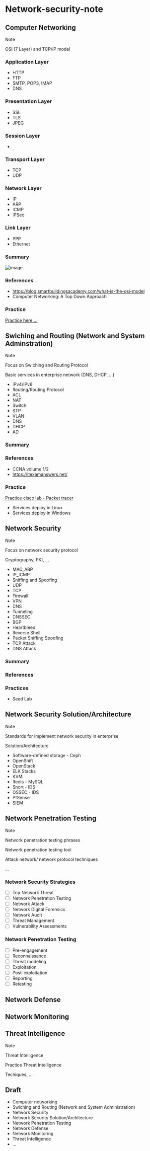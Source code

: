 # Network-security-note

## Computer Networking

> [!NOTE]
>
> OSI (7 Layer) and TCP/IP model

### Application Layer
* HTTP
* FTP
* SMTP, POP3, IMAP
* DNS

### Presentation Layer
* SSL
* TLS
* JPEG
### Session Layer
* 

### Transport Layer
* TCP
* UDP
### Network Layer
* IP
* ARP
* ICMP
* IPSec
### Link Layer
* PPP
* Ethernet

### Summary

![image](https://github.com/user-attachments/assets/22447b4b-55e6-405b-932b-44f0c2ab2837)

### References 
* https://blog.smartbuildingsacademy.com/what-is-the-osi-model
* Computer Networking: A Top Down Approach
### Practice
[Practice here ...]()

## Swiching and Routing (Network and System Adminstration)
> [!NOTE]
>
> Focus on Swiching and Routing Protocol
>
> Basic services in enterprise network (DNS, DHCP, ...)

* IPv4/IPv6
* Routing/Routing Protocol
* ACL
* NAT
* Switch
* STP
* VLAN
* DNS
* DHCP
* AD
### Summary 

### References 
* CCNA volume 1/2
* https://itexamanswers.net/
### Practice

[Practice cisco lab - Packet tracer]()

* Services deploy in Linux
* Services deploy in Windows
## Network Security
> [!NOTE]
>
> Focus on network security protocol
>
> Cryptography, PKI, ...

* MAC_ARP
* IP_ICMP
* Sniffing and Spoofing
* UDP
* TCP
* Firewall
* VPN
* DNS
* Tunneling
* DNSSEC
* BGP
* Heartbleed
* Reverse Shell
* Packet Sniffing Spoofing
* TCP Attack
* DNS Attack

### Summary 

### References 

### Practices
* Seed Lab

## Network Security Solution/Architecture
> [!NOTE]
>
> Standards for implement network security in enterprise
>
> Solution/Architecture

* Software-defined storage - Ceph
* OpenShift
* OpenStack
* ELK Stacks
* KVM
* Redis - MySQL
* Snort - IDS
* OSSEC - IDS
* PfSense
* SIEM

## Network Penetration Testing

> [!NOTE]
>
> Network penetration testing phrases
>
> Network penetration testing tool 
>
> Attack network/ network protocol techniques
>
> ...

### Network Security Strategies
- [ ] Top Network Threat
- [ ] Network Penetration Testing
- [ ] Network Attack
- [ ] Network Digital Forensics
- [ ] Network Audit
- [ ] Threat Management
- [ ] Vulnerability Assessments

### Network Penetration Testing 

- [ ] Pre-engagement
- [ ] Reconnaissance
- [ ] Threat modeling
- [ ] Exploitation
- [ ] Post-exploitation
- [ ] Reporting
- [ ] Retesting

## Network Defense

## Network Monitoring

## Threat Intelligence

> [!NOTE]
>
> Threat Intelligence
>
> Practice Threat Intelligence
>
> Techiques, ...

## Draft

- Computer networking
- Swiching and Routing (Network and System Administration)
- Network Security
- Network Security Solution/Architecture
- Network Penetration Testing
- Network Defense
- Network Monitoring
- Threat Intelligence
- ...
